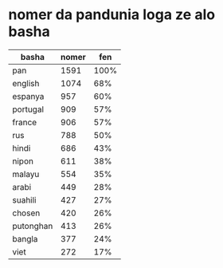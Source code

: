 # nomer da pandunia loga ze alo basha

| basha | nomer | fen |
|-------|-------|-----|
| pan | 1591 | 100% |
| english | 1074 | 68% |
| espanya | 957 | 60% |
| portugal | 909 | 57% |
| france | 906 | 57% |
| rus | 788 | 50% |
| hindi | 686 | 43% |
| nipon | 611 | 38% |
| malayu | 554 | 35% |
| arabi | 449 | 28% |
| suahili | 427 | 27% |
| chosen | 420 | 26% |
| putonghan | 413 | 26% |
| bangla | 377 | 24% |
| viet | 272 | 17% |
